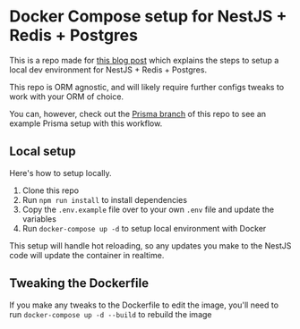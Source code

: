 # Docker Compose setup for NestJS + Redis + Postgres

This is a repo made for [this blog post](https://www.tomray.dev/nestjs-docker-compose-postgres) which explains the steps to setup a local dev environment for NestJS + Redis + Postgres.

This repo is ORM agnostic, and will likely require further configs tweaks to work with your ORM of choice.

You can, however, check out the [Prisma branch](https://github.com/tomwray13/nest-docker-postgres-prisma/tree/prisma-setup) of this repo to see an example Prisma setup with this workflow.

## Local setup

Here's how to setup locally.

1. Clone this repo
2. Run `npm run install` to install dependencies
3. Copy the `.env.example` file over to your own `.env` file and update the variables
4. Run `docker-compose up -d` to setup local environment with Docker

This setup will handle hot reloading, so any updates you make to the NestJS code will update the container in realtime.

## Tweaking the Dockerfile

If you make any tweaks to the Dockerfile to edit the image, you'll need to run `docker-compose up -d --build` to rebuild the image
